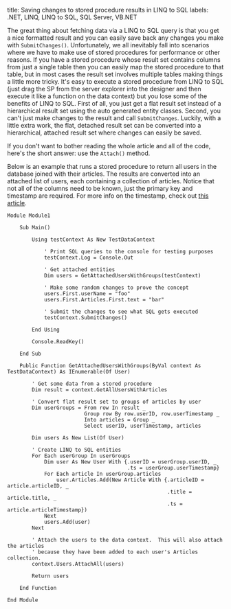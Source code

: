 title: Saving changes to stored procedure results in LINQ to SQL
labels: .NET, LINQ, LINQ to SQL, SQL Server, VB.NET

The great thing about fetching data via a LINQ to SQL query is that you get a nice formatted result and you can easily save back any changes you make with <code>SubmitChanges()</code>.  Unfortunately, we all inevitably fall into scenarios where we have to make use of stored procedures for performance or other reasons.  If you have a stored procedure whose result set contains columns from just a single table then you can easily map the stored procedure to that table, but in most cases the result set involves multiple tables making things a little more tricky.  It's easy to execute a stored procedure from LINQ to SQL (just drag the SP from the server explorer into the designer and then execute it like a function on the data context) but you lose some of the benefits of LINQ to SQL.  First of all, you just get a flat result set instead of a hierarchical result set using the auto generated entity classes.  Second, you can't just make changes to the result and call <code>SubmitChanges</code>.  Luckily, with a little extra work, the flat, detached result set can be converted into a hierarchical, attached result set where changes can easily be saved<!--break-->.

If you don't want to bother reading the whole article and all of the code, here's the short answer: use the <code>Attach()</code> method.

Below is an example that runs a stored procedure to return all users in the database joined with their articles.  The results are converted into an attached list of users, each containing a collection of articles.  Notice that not all of the columns need to be known, just the primary key and timestamp are required.  For more info on the timestamp, check out <a href="http://graemehill.ca/linq-to-sql-gotcha-4-changeconflictexception-on-update-of-manually-attached-data">this article</a>.

    Module Module1

        Sub Main()

            Using testContext As New TestDataContext

                ' Print SQL queries to the console for testing purposes
                testContext.Log = Console.Out

                ' Get attached entities
                Dim users = GetAttachedUsersWithGroups(testContext)

                ' Make some random changes to prove the concept
                users.First.userName = "foo"
                users.First.Articles.First.text = "bar"

                ' Submit the changes to see what SQL gets executed
                testContext.SubmitChanges()

            End Using

            Console.ReadKey()

        End Sub

        Public Function GetAttachedUsersWithGroups(ByVal context As TestDataContext) As IEnumerable(Of User)

            ' Get some data from a stored procedure
            Dim result = context.GetAllUsersWithArticles

            ' Convert flat result set to groups of articles by user
            Dim userGroups = From row In result _
                             Group row By row.userID, row.userTimestamp _
                             Into articles = Group _
                             Select userID, userTimestamp, articles

            Dim users As New List(Of User)

            ' Create LINQ to SQL entities
            For Each userGroup In userGroups
                Dim user As New User With {.userID = userGroup.userID, _
                                           .ts = userGroup.userTimestamp}
                For Each article In userGroup.articles
                    user.Articles.Add(New Article With {.articleID = article.articleID, _
                                                        .title = article.title, _
                                                        .ts = article.articleTimestamp})
                Next
                users.Add(user)
            Next

            ' Attach the users to the data context.  This will also attach the articles
            ' because they have been added to each user's Articles collection.
            context.Users.AttachAll(users)

            Return users

        End Function

    End Module
